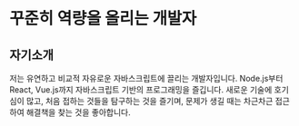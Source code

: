 # 꾸준히 역량을 올리는 개발자
## 자기소개
저는 유연하고 비교적 자유로운 자바스크립트에 끌리는 개발자입니다. Node.js부터 React, Vue.js까지 자바스크립트 기반의 프로그래밍을 즐깁니다. 새로운 기술에 호기심이 많고, 처음 접하는 것들을 탐구하는 것을 즐기며, 문제가 생길 때는 차근차근 접근하여 해결책을 찾는 것을 좋아합니다.
